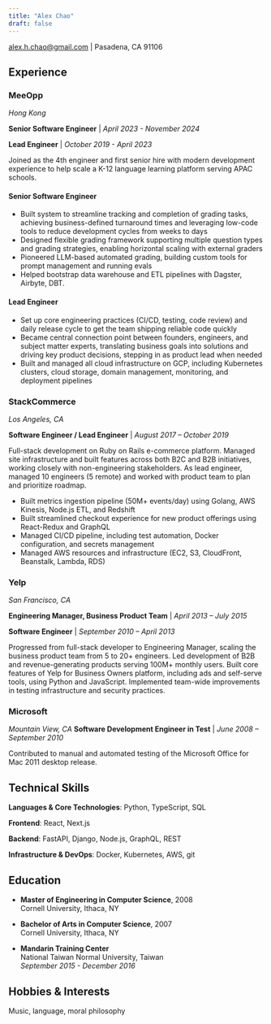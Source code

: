 ```yaml
---
title: "Alex Chao"
draft: false
---
```


alex.h.chao@gmail.com | Pasadena, CA 91106

## Experience

### MeeOpp
*Hong Kong*

**Senior Software Engineer** | *April 2023 - November 2024*

**Lead Engineer** | *October 2019 - April 2023*

Joined as the 4th engineer and first senior hire with modern development experience to help scale a K-12 language learning platform serving APAC schools.

#### Senior Software Engineer

- Built system to streamline tracking and completion of grading tasks, achieving business-defined turnaround times and leveraging low-code tools to reduce development cycles from weeks to days
- Designed flexible grading framework supporting multiple question types and grading strategies, enabling horizontal scaling with external graders
- Pioneered LLM-based automated grading, building custom tools for prompt management and running evals
- Helped bootstrap data warehouse and ETL pipelines with Dagster, Airbyte, DBT.

#### Lead Engineer

- Set up core engineering practices (CI/CD, testing, code review) and daily release cycle to get the team shipping reliable code quickly
- Became central connection point between founders, engineers, and subject matter experts, translating business goals into solutions and driving key product decisions, stepping in as product lead when needed
- Built and managed all cloud infrastructure on GCP, including Kubernetes clusters, cloud storage, domain management, monitoring, and deployment pipelines

### StackCommerce

*Los Angeles, CA*

**Software Engineer / Lead Engineer** | *August 2017 – October 2019*

Full-stack development on Ruby on Rails e-commerce platform. Managed site infrastructure and built features across both B2C and B2B initiatives, working closely with non-engineering stakeholders. As lead engineer, managed 10 engineers (5 remote) and worked with product team to plan and prioritize roadmap.

* Built metrics ingestion pipeline (50M+ events/day) using Golang, AWS Kinesis, Node.js ETL, and Redshift
* Built streamlined checkout experience for new product offerings using React-Redux and GraphQL
* Managed CI/CD pipeline, including test automation, Docker configuration, and secrets management
* Managed AWS resources and infrastructure (EC2, S3, CloudFront, Beanstalk, Lambda, RDS)

### Yelp

*San Francisco, CA*

**Engineering Manager, Business Product Team** | *April 2013 – July 2015*  

**Software Engineer** | *September 2010 – April 2013*

Progressed from full-stack developer to Engineering Manager, scaling the business product team from 5 to 20+ engineers. Led development of B2B and revenue-generating products serving 100M+ monthly users. Built core features of Yelp for Business Owners platform, including ads and self-serve tools, using Python and JavaScript. Implemented team-wide improvements in testing infrastructure and security practices.

### Microsoft
*Mountain View, CA*
**Software Development Engineer in Test** | *June 2008 – September 2010*

Contributed to manual and automated testing of the Microsoft Office for Mac 2011 desktop release.

## Technical Skills

**Languages & Core Technologies**: Python, TypeScript, SQL

**Frontend**: React, Next.js

**Backend**: FastAPI, Django, Node.js, GraphQL, REST

**Infrastructure & DevOps**: Docker, Kubernetes, AWS, git

## Education

* **Master of Engineering in Computer Science**, 2008  
  Cornell University, Ithaca, NY

* **Bachelor of Arts in Computer Science**, 2007  
  Cornell University, Ithaca, NY

* **Mandarin Training Center**  
  National Taiwan Normal University, Taiwan  
  *September 2015 - December 2016*

## Hobbies & Interests
Music, language, moral philosophy
